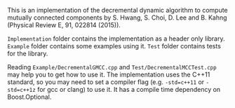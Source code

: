 This is an implementation of the decremental dynamic algorithm to compute mutually connected components
by S. Hwang, S. Choi, D. Lee and B. Kahng (Physical Review E, 91, 022814 (2015)).

`Implementation` folder contains the implementation as a header only library.
`Example` folder contains some examples using it.
`Test` folder contains tests for the library.

Reading `Example/DecrementalGMCC.cpp` and `Test/DecrementalMCCTest.cpp` may help you to get how to use it.
The implementation uses the C++11 standard, so you may need to set a compiler flag  (e.g. `-std=c++11` or `-std=c++1z` for gcc or clang) to use it.
It has a compile time dependency on Boost.Optional.